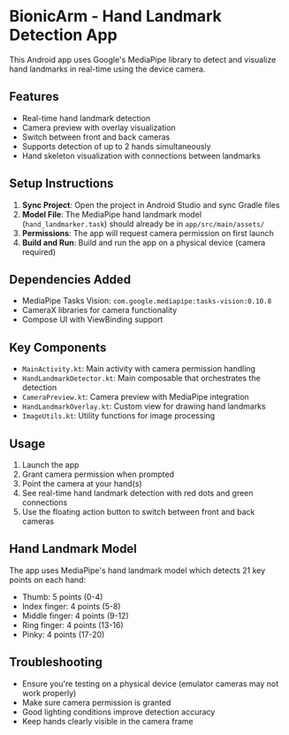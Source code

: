 # BionicArm - Hand Landmark Detection App

This Android app uses Google's MediaPipe library to detect and visualize hand landmarks in real-time using the device camera.

## Features

- Real-time hand landmark detection
- Camera preview with overlay visualization
- Switch between front and back cameras
- Supports detection of up to 2 hands simultaneously
- Hand skeleton visualization with connections between landmarks

## Setup Instructions

1. **Sync Project**: Open the project in Android Studio and sync Gradle files
2. **Model File**: The MediaPipe hand landmark model (`hand_landmarker.task`) should already be in `app/src/main/assets/`
3. **Permissions**: The app will request camera permission on first launch
4. **Build and Run**: Build and run the app on a physical device (camera required)

## Dependencies Added

- MediaPipe Tasks Vision: `com.google.mediapipe:tasks-vision:0.10.8`
- CameraX libraries for camera functionality
- Compose UI with ViewBinding support

## Key Components

- `MainActivity.kt`: Main activity with camera permission handling
- `HandLandmarkDetector.kt`: Main composable that orchestrates the detection
- `CameraPreview.kt`: Camera preview with MediaPipe integration
- `HandLandmarkOverlay.kt`: Custom view for drawing hand landmarks
- `ImageUtils.kt`: Utility functions for image processing

## Usage

1. Launch the app
2. Grant camera permission when prompted
3. Point the camera at your hand(s)
4. See real-time hand landmark detection with red dots and green connections
5. Use the floating action button to switch between front and back cameras

## Hand Landmark Model

The app uses MediaPipe's hand landmark model which detects 21 key points on each hand:
- Thumb: 5 points (0-4)
- Index finger: 4 points (5-8)
- Middle finger: 4 points (9-12)
- Ring finger: 4 points (13-16)
- Pinky: 4 points (17-20)

## Troubleshooting

- Ensure you're testing on a physical device (emulator cameras may not work properly)
- Make sure camera permission is granted
- Good lighting conditions improve detection accuracy
- Keep hands clearly visible in the camera frame
